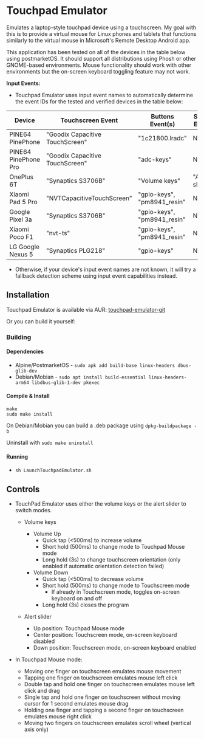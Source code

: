 # Touchpad Emulator

Emulates a laptop-style touchpad device using a touchscreen. My goal with this is to provide a virtual mouse for Linux phones and tablets that functions similarly to the virtual mouse in Microsoft's Remote Desktop Android app.

This application has been tested on all of the devices in the table below using postmarketOS. It should support all distributions using Phosh or other GNOME-based environments.  Mouse functionality should work with other environments but the on-screen keyboard toggling feature may not work.


**Input Events:**

* Touchpad Emulator uses input event names to automatically determine the event IDs for the tested and verified devices in the table below:

| Device               | Touchscreen Event               | Buttons Event(s)            | Slider Event   |
| -------------------- | ------------------------------- | --------------------------- | -------------- |
| PINE64 PinePhone     | "Goodix Capacitive TouchScreen" | "1c21800.lradc"             | N/A            |
| PINE64 PinePhone Pro | "Goodix Capacitive TouchScreen" | "adc-keys"                  | N/A            |
| OnePlus 6T           | "Synaptics S3706B"              | "Volume keys"               | "Alert slider" |
| Xiaomi Pad 5 Pro     | "NVTCapacitiveTouchScreen"      | "gpio-keys", "pm8941_resin" | N/A            |
| Google Pixel 3a      | "Synaptics S3706B"              | "gpio-keys", "pm8941_resin" | N/A            |
| Xiaomi Poco F1       | "nvt-ts"                        | "gpio-keys", "pm8941_resin" | N/A            |
| LG Google Nexus 5    | "Synaptics PLG218"              | "gpio-keys"                 | N/A            |

*  Otherwise, if your device's input event names are not known, it will try a fallback detection scheme using input event capabilities instead.

## Installation

Touchpad Emulator is available via AUR: [touchpad-emulator-git](https://aur.archlinux.org/packages/touchpad-emulator-git)

Or you can build it yourself:

### Building

#### Dependencies

* Alpine/PostmarketOS - `sudo apk add build-base linux-headers dbus-glib-dev`
* Debian/Mobian - `sudo apt install build-essential linux-headers-arm64 libdbus-glib-1-dev pkexec`

#### Compile & Install

```
make
sudo make install
```

On Debian/Mobian you can build a .deb package using `dpkg-buildpackage -b`

Uninstall with `sudo make uninstall`

#### Running

* `sh LaunchTouchpadEmulator.sh`


## Controls

* TouchPad Emulator uses either the volume keys or the alert slider to switch modes.

  * Volume keys
    * Volume Up
      * Quick tap (<500ms) to increase volume
      * Short hold (500ms) to change mode to Touchpad Mouse mode
      * Long hold (3s) to change touchscreen orientation (only enabled if automatic orientation detection failed)
    * Volume Down
      * Quick tap (<500ms) to decrease volume
      * Short hold (500ms) to change mode to Touchscreen mode
        * If already in Touchscreen mode, toggles on-screen keyboard on and off
      * Long hold (3s) closes the program

  * Alert slider
    * Up position: Touchpad Mouse mode
    * Center position: Touchscreen mode, on-screen keyboard disabled
    * Down position: Touchscreen mode, on-screen keyboard enabled

* In Touchpad Mouse mode:
    * Moving one finger on touchscreen emulates mouse movement
    * Tapping one finger on touchscreen emulates mouse left click
    * Double tap and hold one finger on touchscreen emulates mouse left click and drag
    * Single tap and hold one finger on touchscreen without moving cursor for 1 second emulates mouse drag
    * Holding one finger and tapping a second finger on touchscreen emulates mouse right click
    * Moving two fingers on touchscreen emulates scroll wheel (vertical axis only)
